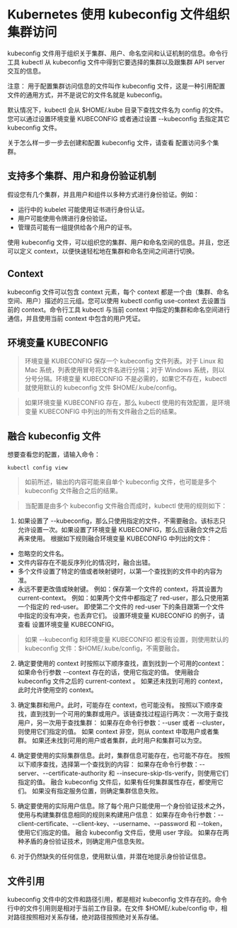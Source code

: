 # Kubernetes 使用 kubeconfig 文件组织集群访问

kubeconfig 文件用于组织关于集群、用户、命名空间和认证机制的信息。命令行工具 kubectl 从 kubeconfig 文件中得到它要选择的集群以及跟集群 API server 交互的信息。

注意： 用于配置集群访问信息的文件叫作 kubeconfig 文件，这是一种引用配置文件的通用方式，并不是说它的文件名就是 kubeconfig。

默认情况下，kubectl 会从 $HOME/.kube 目录下查找文件名为 config 的文件。您可以通过设置环境变量 KUBECONFIG 或者通过设置 --kubeconfig 去指定其它 kubeconfig 文件。

关于怎么样一步一步去创建和配置 kubeconfig 文件，请查看 配置访问多个集群。

## 支持多个集群、用户和身份验证机制

假设您有几个集群，并且用户和组件以多种方式进行身份验证。例如：

* 运行中的 kubelet 可能使用证书进行身份认证。
* 用户可能使用令牌进行身份验证。
* 管理员可能有一组提供给各个用户的证书。

使用 kubeconfig 文件，可以组织您的集群、用户和命名空间的信息。并且，您还可以定义 context，以便快速轻松地在集群和命名空间之间进行切换。

## Context
kubeconfig 文件可以包含 context 元素，每个 context 都是一个由（集群、命名空间、用户）描述的三元组。您可以使用 kubectl config use-context 去设置当前的 context。命令行工具 kubectl 与当前 context 中指定的集群和命名空间进行通信，并且使用当前 context 中包含的用户凭证。

## 环境变量 KUBECONFIG

> 环境变量 KUBECONFIG 保存一个 kubeconfig 文件列表。对于 Linux 和 Mac 系统，列表使用冒号将文件名进行分隔；对于 Windows 系统，则以分号分隔。环境变量 KUBECONFIG 不是必需的，如果它不存在，kubectl 就使用默认的 kubeconfig 文件 $HOME/.kube/config。

> 如果环境变量 KUBECONFIG 存在，那么 kubectl 使用的有效配置，是环境变量 KUBECONFIG 中列出的所有文件融合之后的结果。

## 融合 kubeconfig 文件
想要查看您的配置，请输入命令：

```
kubectl config view
```
> 如前所述，输出的内容可能来自单个 kubeconfig 文件，也可能是多个 kubeconfig 文件融合之后的结果。

> 当配置是由多个 kubeconfig 文件融合而成时，kubectl 使用的规则如下：

1. 如果设置了 --kubeconfig，那么只使用指定的文件，不需要融合。该标志只允许设置一次。如果设置了环境变量 KUBECONFIG，那么应该融合文件之后再来使用。 根据如下规则融合环境变量 KUBECONFIG 中列出的文件：
* 忽略空的文件名。
* 文件内容存在不能反序列化的情况时，融合出错。
* 多个文件设置了特定的值或者映射键时，以第一个查找到的文件中的内容为准。
* 永远不要更改值或映射键。 例如：保存第一个文件的 context，将其设置为 current-context。 例如：如果两个文件中都指定了 red-user，那么只使用第一个指定的 red-user。 即使第二个文件的 red-user 下的条目跟第一个文件中指定的没有冲突，也丢弃它们。
设置环境变量 KUBECONFIG 的例子，请查看 设置环境变量 KUBECONFIG。

> 如果 --kubeconfig 和环境变量 KUBECONFIG 都没有设置，则使用默认的 kubeconfig 文件：$HOME/.kube/config，不需要融合。

2. 确定要使用的 context 时按照以下顺序查找，直到找到一个可用的context：
如果命令行参数 --context 存在的话，使用它指定的值。
使用融合 kubeconfig 文件之后的 current-context 。
如果还未找到可用的 context，此时允许使用空的 context。

3. 确定集群和用户。此时，可能存在 context，也可能没有。 按照以下顺序查找，直到找到一个可用的集群或用户。该链查找过程运行两次：一次用于查找用户，另一次用于查找集群：
如果存在命令行参数：--user 或者 --cluster，则使用它们指定的值。
如果 context 非空，则从 context 中取用户或者集群。
如果还未找到可用的用户或者集群，此时用户和集群可以为空。

4. 确定要使用的实际集群信息。此时，集群信息可能存在，也可能不存在。 按照以下顺序查找，选择第一个查找到的内容：
如果存在命令行参数：--server、--certificate-authority 和 --insecure-skip-tls-verify，则使用它们指定的值。
融合 kubeconfig 文件后，如果有任何集群属性存在，都使用它们。
如果没有指定服务位置，则确定集群信息失败。
5. 确定要使用的实际用户信息。除了每个用户只能使用一个身份验证技术之外，使用与构建集群信息相同的规则来构建用户信息：
如果存在命令行参数：--client-certificate、--client-key、--username、--password 和 --token，使用它们指定的值。
融合 kubeconfig 文件后，使用 user 字段。
如果存在两种矛盾的身份验证技术，则确定用户信息失败。
6. 对于仍然缺失的任何信息，使用默认值，并潜在地提示身份验证信息。

## 文件引用
kubeconfig 文件中的文件和路径引用，都是相对 kubeconfig 文件存在的。命令行中的文件引用则是相对于当前工作目录。在文件 $HOME/.kube/config 中，相对路径按照相对关系存储，绝对路径按照绝对关系存储。
